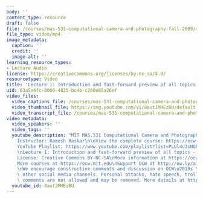 ```yaml
---
body: ''
content_type: resource
draft: false
file: /courses/mas-531-computational-camera-and-photography-fall-2009/mitmas_531f09_lec01_2_360p_16_9.mp4
file_type: video/mp4
image_metadata:
  caption: ''
  credit: ''
  image-alt: ''
learning_resource_types:
- Lecture Audio
license: https://creativecommons.org/licenses/by-nc-sa/4.0/
resourcetype: Video
title: 'Lecture 1: Introduction and fast-forward preview of all topics - Part 2'
uid: 63a5a6fc-8060-4825-bc4b-c260e65a26ef
video_files:
  video_captions_file: /courses/mas-531-computational-camera-and-photography-fall-2009/1hxWSuMh2RStHpda91TRywf0qPgXLS5Sg_transcript.webvtt
  video_thumbnail_file: https://img.youtube.com/vi/8autJMHEzBU/default.jpg
  video_transcript_file: /courses/mas-531-computational-camera-and-photography-fall-2009/1hxWSuMh2RStHpda91TRywf0qPgXLS5Sg_transcript.pdf
video_metadata:
  video_speakers: ''
  video_tags: ''
  youtube_description: "MIT MAS.531 Computational Camera and Photography, Fall 2009\n\
    Instructor: Ramesh Raskar\n\nView the complete course: https://ocw.mit.edu/courses/mas-531-computational-camera-and-photography-fall-2009/\n\
    YouTube Playlist: https://www.youtube.com/playlist?list=PLUl4u3cNGP61pwA6paIRZ30q1sjLE8b6c\n\
    \nLecture 1: Introduction and fast-forward preview of all topics - Part 2\n\n\
    License: Creative Commons BY-NC-SA\nMore information at https://ocw.mit.edu/terms\n\
    More courses at https://ocw.mit.edu\nSupport OCW at http://ow.ly/a1If50zVRlQ\n\
    \nWe encourage constructive comments and discussion on OCW\u2019s YouTube and\
    \ other social media channels. Personal attacks, hate speech, trolling, and inappropriate\
    \ comments are not allowed and may be removed. More details at https://ocw.mit.edu/comments."
  youtube_id: 8autJMHEzBU
---
```

